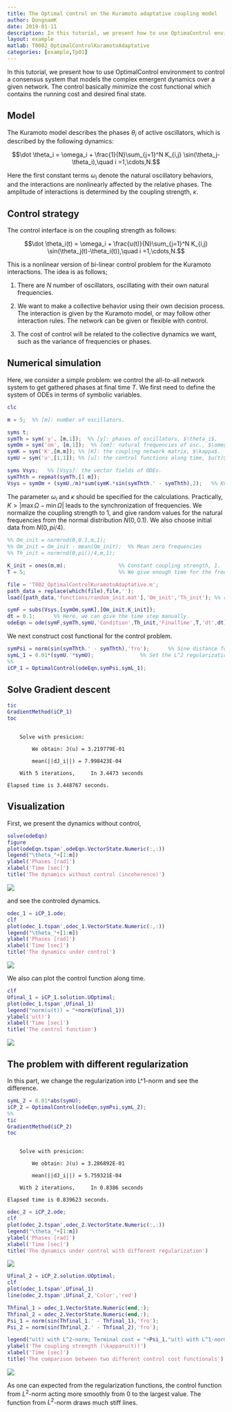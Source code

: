 ```yaml
---
title: The Optimal control on the Kuramoto adaptative coupling model
author: DongnamK
date: 2019-01-11
description: In this tutorial, we present how to use OptimaControl enviroment to control a consensus that models the complex emergent dynamics over a given network.
layout: example
matlab: T0002_OptimalControlKuramotoAdaptative
categories: [example,Tp01]
---
```


In this tutorial, we present how to use OptimalControl environment to control a consensus system that models the complex emergent dynamics over a given network. The control basically minimize the cost functional which contains the running cost and desired final state.

## Model


The Kuramoto model describes the phases $\theta_i$ of active oscillators, which is described by the following dynamics:


$$\dot \theta_i = \omega_i + \frac{1}{N}\sum_{j=1}^N K_{i,j} \sin(\theta_j-\theta_i),\quad i =1,\cdots,N.$$


Here the first constant terms $\omega_i$ denote the natural oscillatory behaviors, and the interactions are nonlinearly affected by the relative phases. The amplitude of interactions is determined by the coupling strength, $\kappa$.

## Control strategy


The control interface is on the coupling strength as follows:


$$\dot \theta_i(t) = \omega_i + \frac{u(t)}{N}\sum_{j=1}^N K_{i,j} \sin(\theta_j(t)-\theta_i(t)),\quad i =1,\cdots,N.$$


This is a nonlinear version of bi-linear control problem for the Kuramoto interactions. The idea is as follows;


1. There are $N$ number of oscillators, oscillating with their own natural frequencies.


2. We want to make a collective behavior using their own decision process. The interaction is given by the Kuramoto model, or may follow other interaction rules. The network can be given or flexible with control.


3. The cost of control will be related to the collective dynamics we want, such as the variance of frequencies or phases.

## Numerical simulation


Here, we consider a simple problem: we control the all-to-all network system to get gathered phases at final time $T$. We first need to define the system of ODEs in terms of symbolic variables.

```matlab
clc
```

```matlab
m = 5;  %% [m]: number of oscillators.

syms t;
symTh = sym('y', [m,1]);  %% [y]: phases of oscillators, $\theta_i$.
symOm = sym('om', [m,1]);  %% [om]: natural frequencies of osc., $\omega_i$.
symK = sym('K',[m,m]); %% [K]: the coupling network matrix, $\kappa$.
symU = sym('u',[1,1]); %% [u]: the control functions along time, $u(t)$.

syms Vsys;   %% [Vsys]: the vector fields of ODEs.
symThth = repmat(symTh,[1 m]);
Vsys = symOm + (symU./m)*sum(symK.*sin(symThth.' - symThth),2);   %% Kuramoto interaction terms.
```


The parameter $\omega_i$ and $\kappa$ should be specified for the calculations. Practically, $K > \vert \max\Omega - \min\Omega \vert$ leads to the synchronization of frequencies. We normalize the coupling strength to 1, and give random values for the natural frequencies from the normal distribution $N(0,0.1)$. We also choose initial data from $N(0,pi/4)$.

```matlab
%% Om_init = normrnd(0,0.1,m,1);
%% Om_init = Om_init - mean(Om_init);  %% Mean zero frequencies
%% Th_init = normrnd(0,pi()/4,m,1);
```

```matlab
K_init = ones(m,m);                 %% Constant coupling strength, 1.
T = 5;                              %% We give enough time for the frequency synchronization.

file = 'T002_OptimalControlKuramotoAdaptative.m';
path_data = replace(which(file),file,'');
load([path_data,'functions/random_init.mat'],'Om_init','Th_init'); %% reference data
```

```matlab
symF = subs(Vsys,[symOm,symK],[Om_init,K_init]);
dt = 0.1;      %% Here, we can give the time step manually.
odeEqn = ode(symF,symTh,symU,'Condition',Th_init,'FinalTime',T,'dt',dt);
```


We next construct cost functional for the control problem.

```matlab
symPsi = norm(sin(symThth.' - symThth),'fro');      %% Sine distance for the periodic interval $[0,2pi]$.
symL_1 = 0.01*(symU.'*symU);               %% Set the L^2 regularization for the control $u(t)$.
%%
iCP_1 = OptimalControl(odeEqn,symPsi,symL_1);
```

## Solve Gradient descent

```matlab
tic
GradientMethod(iCP_1)
toc
```


```

    Solve with presicion: 

        We obtain: J(u) = 3.219779E-01

        mean(||dJ_i||) = 7.998423E-04

    With 5 iterations,     In 3.4473 seconds

Elapsed time is 3.448767 seconds.

```

## Visualization


First, we present the dynamics without control,

```matlab
solve(odeEqn)
figure
plot(odeEqn.tspan',odeEqn.VectorState.Numeric(:,:))
legend("\theta_"+[1:m])
ylabel('Phases [rad]')
xlabel('Time [sec]')
title('The dynamics without control (incoherence)')
```


![]({{site.url}}/{{site.baseurl}}/assets/imgs/Tp01/T0002/copiaRM_01.png)

and see the controled dynamics.

```matlab
odec_1 = iCP_1.ode;
clf
plot(odec_1.tspan',odec_1.VectorState.Numeric(:,:))
legend("\theta_"+[1:m])
ylabel('Phases [rad]')
xlabel('Time [sec]')
title('The dynamics under control')
```


![]({{site.url}}/{{site.baseurl}}/assets/imgs/Tp01/T0002/copiaRM_02.png)

We also can plot the control function along time.

```matlab
clf
Ufinal_1 = iCP_1.solution.UOptimal;
plot(odec_1.tspan',Ufinal_1)
legend("norm(u(t)) = "+norm(Ufinal_1))
ylabel('u(t)')
xlabel('Time [sec]')
title('The control function')
```


![]({{site.url}}/{{site.baseurl}}/assets/imgs/Tp01/T0002/copiaRM_03.png)


## The problem with different regularization


In this part, we change the regularization into L^1-norm and see the difference.

```matlab
symL_2 = 0.01*abs(symU);
iCP_2 = OptimalControl(odeEqn,symPsi,symL_2);
%%
tic
GradientMethod(iCP_2)
toc
```


```

    Solve with presicion: 

        We obtain: J(u) = 3.286892E-01

        mean(||dJ_i||) = 5.759321E-04

    With 2 iterations,     In 0.8386 seconds

Elapsed time is 0.839623 seconds.

```

```matlab
odec_2 = iCP_2.ode;
clf
plot(odec_2.tspan',odec_2.VectorState.Numeric(:,:))
legend("\theta_"+[1:m])
ylabel('Phases [rad]')
xlabel('Time [sec]')
title('The dynamics under control with different regularization')
```


![]({{site.url}}/{{site.baseurl}}/assets/imgs/Tp01/T0002/copiaRM_04.png)


```matlab
Ufinal_2 = iCP_2.solution.UOptimal;
clf
plot(odec_1.tspan',Ufinal_1)
line(odec_2.tspan',Ufinal_2,'Color','red')

Thfinal_1 = odec_1.VectorState.Numeric(end,:);
Thfinal_2 = odec_2.VectorState.Numeric(end,:);
Psi_1 = norm(sin(Thfinal_1.' - Thfinal_1),'fro');
Psi_2 = norm(sin(Thfinal_2.' - Thfinal_2),'fro');

legend("u(t) with L^2-norm; Terminal cost = "+Psi_1,"u(t) with L^1-norm; Terminal cost = "+Psi_2)
ylabel('The coupling strength (\kappa+u(t))')
xlabel('Time [sec]')
title('The comparison between two different control cost functionals')
```


![]({{site.url}}/{{site.baseurl}}/assets/imgs/Tp01/T0002/copiaRM_05.png)

As one can expected from the regularization functions, the control function from $L^2$-norm acting more smoothly from 0 to the largest value. The function from $L^2$-norm draws much stiff lines.


